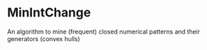 MinIntChange
============

An algorithm to mine (frequent) closed numerical patterns and their generators (convex hulls)
